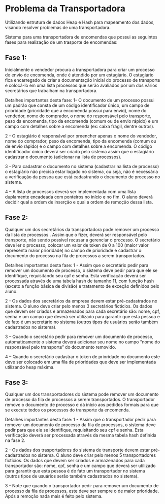# Problema da Transportadora
Utilizando estrutura de dados Heap e Hash para mapeamento dos dados, visando resolver problemas de uma transportadora.

Sistema para uma transportadora de encomendas que possui as seguintes fases para realização de um trasporte de encomendas:

<h2>Fase 1:</h2> 
Inicialmente o vendedor procura a transportadora para criar um processo de envio de encomenda, onde é atendido por um estagiário. O estagiário fica encarregado de criar a documentação inicial do processo de transporte e colocá-lo em uma lista processos que serão avaliados por um dos vários secretários que trabalham na transportadora.

Detalhes importantes desta fase:
1- O documento de um processo possui um padrão que consta de um código identificador único, um campo   de prioridade (prioridade que a encomenda possui para envio), nome do vendedor, nome do comprador, o nome do responsável pelo transporte, peso da encomenda, tipo da encomenda (comum ou de envio rápido) e um campo com detalhes sobre a encomenda (ex: caixa frágil, dentre outros).

2 - O estagiário é responsável por preencher apenas o nome do vendedor, nome do comprador, peso da encomenda, tipo da encomenda (comum ou de envio rápido) e o campo com detalhes sobre a encomenda. O código identificador único deverá ser criado pelo sistema assim que o estagiário cadastrar o documento (adicionar na lista de processos).

3 - Para cadastrar o documento no sistema (cadastrar na lista de processo) o estagiário não precisa estar logado no sistema, ou seja, não é necessária a verificação da pessoa que está cadastrando o documento de processo no sistema.

4 – A lista de processos deverá ser implementada com uma lista duplamente encadeada com ponteiros no início e no fim. O aluno deverá decidir qual a ordem de inserção e qual a ordem de remoção dessa lista.


<h2>Fase 2:</h2>
Qualquer um dos secretários da transportadora pode remover um processo da lista de processos . Assim que o fizer, deverá ser responsável pelo transporte, não sendo possível recusar a gerenciar o processo. O secretário deve ler o processo, colocar um valor de token de 0 a 100 (maior valor representa maior prioridade) no campo de prioridade e cadastrar o documento do processo na fila de processos a serem transportados.

Detalhes importantes desta fase: 
1 - Assim que o secretário pedir para remover um documento de processo, o sistema deve pedir para que ele se identifique, requisitando seu cpf e senha. Esta verificação deverá ser processada através de uma tabela hash de tamanho 11, com função hash (exceto a função básica de divisão) e tratamento de exceção definidos pelo aluno. 

2 - Os dados dos secretários da empresa devem estar pré-cadastrados no sistema. O aluno deve criar pelo menos 3 secretários fictícios. Os dados que devem ser criados e armazenados para cada secretário são: nome, cpf, senha e um campo que deverá ser utilizado para garantir que esta pessoa e de fato é um secretário no sistema (outros tipos de usuários serão também cadastrados no sistema).

3 – Quando o secretário pedir para remover um documento de processo, automaticamente o sistema deverá adicionar seu nome no campo “nome do responsável pelo transporte” do documento removido.

4 – Quando o secretário cadastrar o token de prioridade no documento este deve ser colocado em uma fila de prioridades que deve ser implementada utilizando heap máxima.


<h2>Fase 3: </h2>
Qualquer um dos transportadores do sistema pode remover um documento de processo da fila de processos a serem transportados. O transportador remove o documento de processo e dá início aos pedidos formais para que se execute todos os processos do transporte da encomenda.

Detalhes importantes desta fase: 
1 - Assim que o transportador pedir para remover um documento de processo da fila de processos, o sistema deve pedir para que ele se identifique, requisitando seu cpf e senha. Esta verificação deverá ser processada através da mesma tabela hash definida na fase 2. 

2 - Os dados dos trasportadores do sistema de transporte devem estar pré-cadastrados no sistema. O aluno deve criar pelo menos 5 transportadores fictícios. Os dados que devem ser criados e armazenados para cada transportador são: nome, cpf, senha e um campo que deverá ser utilizado para garantir que esta pessoa é de fato um transportador no sistema (outros tipos de usuários serão também cadastrados no sistema).

3 - Note que quando o transportador pedir para remover um documento de processo da fila de processos, este deve ser sempre o de maior prioridade. Após a remoção nada mais é feito pelo sistema.
